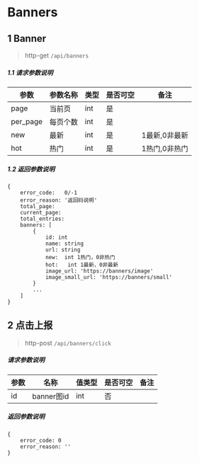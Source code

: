 # Banners

## 1 Banner

> http-get ```/api/banners```

##### 1.1 请求参数说明

|参数|参数名称|类型|是否可空|备注
|---|---|---|---|---
|page | 当前页| int |是||
|per_page | 每页个数| int |是||
|new|最新|int|是|1最新,0非最新|
|hot|热门|int|是|1热门,0非热门|

##### 1.2 返回参数说明
```
{
    error_code:   0/-1  
    error_reason: '返回码说明'  
    total_page: 
    current_page: 
    total_entries:   
    banners: [
        {
            id: int 
            name: string 
            url: string
            new:  int 1热门，0非热门
            hot:   int 1最新，0非最新
            image_url: 'https://banners/image'
            image_small_url: 'https://banners/small'
        }
        ...
    ]
}
```

## 2 点击上报

> http-post ```/api/banners/click```

##### 请求参数说明
|参数|名称|值类型|是否可空|备注|
|---|---|---|---|---|
|id|banner图id|int|否|||

##### 返回参数说明
````
{ 
    error_code: 0
    error_reason: ''
} 
````